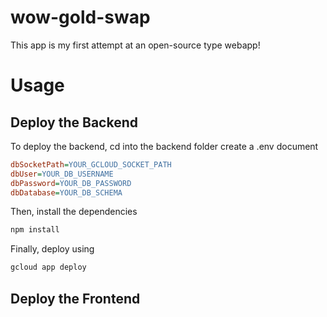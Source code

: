 # wow-gold-swap

This app is my first attempt at an open-source type webapp! 

# Usage
## Deploy the Backend
To deploy the backend, cd into the backend folder create a .env document

```ini
dbSocketPath=YOUR_GCLOUD_SOCKET_PATH
dbUser=YOUR_DB_USERNAME
dbPassword=YOUR_DB_PASSWORD
dbDatabase=YOUR_DB_SCHEMA
```

Then, install the dependencies

```js
npm install
```

Finally, deploy using 

```s
gcloud app deploy
```

## Deploy the Frontend